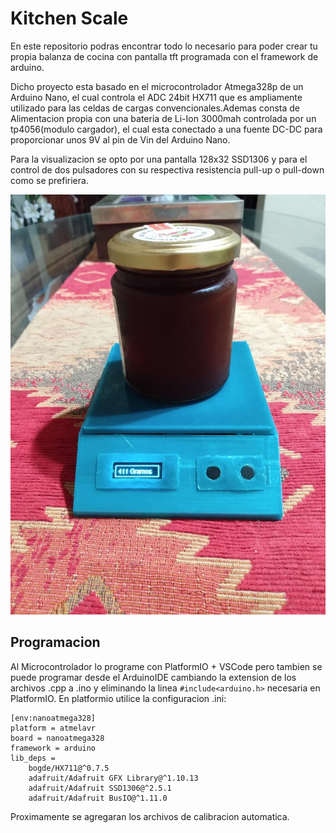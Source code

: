 # Kitchen Scale

En este repositorio podras encontrar todo lo necesario para poder crear tu 
propia balanza de cocina con pantalla tft programada con el framework de arduino.

Dicho proyecto esta basado en el microcontrolador Atmega328p de un Arduino Nano, el cual controla el ADC 24bit HX711 que es ampliamente utilizado para las celdas de cargas convencionales.Ademas consta de Alimentacion propia con una bateria de Li-Ion 3000mah controlada por un tp4056(modulo cargador), el cual esta conectado a una fuente DC-DC para proporcionar unos 9V al pin de Vin del Arduino Nano.

Para la visualizacion se opto por una pantalla 128x32 SSD1306 y para el control de dos pulsadores con su respectiva resistencia pull-up o pull-down como se prefiriera.

![Scale3](https://github.com/SantiSheridan/Kitchen-Scale/blob/main/Img/Scale3.jpeg)

## Programacion
Al Microcontrolador lo programe con PlatformIO + VSCode pero tambien se puede programar desde el ArduinoIDE cambiando la extension de los archivos .cpp a .ino y eliminando la linea ```#include<arduino.h>``` necesaria en PlatformIO.
En platformio utilice la configuracion .ini:
```
[env:nanoatmega328]
platform = atmelavr
board = nanoatmega328
framework = arduino
lib_deps = 
	bogde/HX711@^0.7.5
	adafruit/Adafruit GFX Library@^1.10.13
	adafruit/Adafruit SSD1306@^2.5.1
	adafruit/Adafruit BusIO@^1.11.0
```

Proximamente se agregaran los archivos de calibracion automatica.
